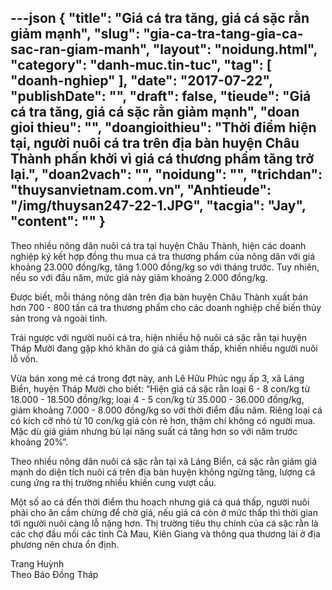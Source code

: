 ---json
{
    "title": "Giá cá tra tăng, giá cá sặc rằn giảm mạnh",
    "slug": "gia-ca-tra-tang-gia-ca-sac-ran-giam-manh",
    "layout": "noidung.html",
    "category": "danh-muc.tin-tuc",
    "tag": [
        "doanh-nghiep"
    ],
    "date": "2017-07-22",
    "publishDate": "",
    "draft": false,
    "tieude": "Giá cá tra tăng, giá cá sặc rằn giảm mạnh",
    "doan gioi thieu": "",
    "doangioithieu": "Thời điểm hiện tại, người nuôi cá tra trên địa bàn huyện Châu Thành phấn khởi vì giá cá thương phẩm tăng trở lại.",
    "doan2vach": "",
    "noidung": "",
    "trichdan": "thuysanvietnam.com.vn",
    "Anhtieude": "/img/thuysan247-22-1.JPG",
    "tacgia": "Jay",
    "__content__": ""
}
---
<p>Theo nhiều n&ocirc;ng d&acirc;n nu&ocirc;i c&aacute; tra tại huyện Ch&acirc;u Th&agrave;nh, hiện c&aacute;c doanh nghiệp k&yacute; kết hợp đồng thu mua c&aacute; tra thương phẩm của n&ocirc;ng d&acirc;n với gi&aacute; khoảng 23.000 đồng/kg, tăng 1.000 đồng/kg so với th&aacute;ng trước. Tuy nhi&ecirc;n, nếu so với đầu năm, mức gi&aacute; n&agrave;y giảm khoảng 2.000 đồng/kg.</p>

<p>Được biết, mỗi th&aacute;ng n&ocirc;ng d&acirc;n tr&ecirc;n địa b&agrave;n huyện Ch&acirc;u Th&agrave;nh xuất b&aacute;n hơn 700 - 800 tấn c&aacute; tra thương phẩm cho c&aacute;c doanh nghiệp chế biến thủy sản trong v&agrave; ngo&agrave;i tỉnh.</p>

<p>Tr&aacute;i ngược với người nu&ocirc;i c&aacute; tra, hiện nhiều hộ nu&ocirc;i c&aacute; sặc rằn tại huyện Th&aacute;p Mười đang gặp kh&oacute; khăn do gi&aacute; c&aacute; giảm thấp, khiến nhiều người nu&ocirc;i lỗ vốn.</p>

<p>Vừa b&aacute;n xong mẻ c&aacute; trong đợt n&agrave;y, anh L&ecirc; Hữu Ph&uacute;c ngụ ấp 3, x&atilde; L&aacute;ng Biển, huyện Th&aacute;p Mười cho biết: &ldquo;Hiện gi&aacute; c&aacute; sặc rằn loại 6 - 8 con/kg từ 18.000 - 18.500 đồng/kg; loại 4 - 5 con/kg từ 35.000 - 36.000 đồng/kg, giảm khoảng 7.000 - 8.000 đồng/kg so với thời điểm đầu năm. Ri&ecirc;ng loại c&aacute; c&oacute; k&iacute;ch cỡ nhỏ từ 10 con/kg gi&aacute; c&ograve;n rẻ hơn, thậm ch&iacute; kh&ocirc;ng c&oacute; người mua. Mặc d&ugrave; gi&aacute; giảm nhưng b&ugrave; lại năng suất c&aacute; tăng hơn so với năm trước khoảng 20%&rdquo;.</p>

<p>Theo nhiều n&ocirc;ng d&acirc;n nu&ocirc;i c&aacute; sặc rằn tại x&atilde; L&aacute;ng Biển, c&aacute; sặc rằn giảm gi&aacute; mạnh do diện t&iacute;ch nu&ocirc;i c&aacute; tr&ecirc;n địa b&agrave;n huyện kh&ocirc;ng ngừng tăng, lượng c&aacute; cung ứng ra thị trường nhiều khiến cung vượt cầu.</p>

<p>Một số ao c&aacute; đến thời điểm thu hoạch nhưng gi&aacute; c&aacute; qu&aacute; thấp, người nu&ocirc;i phải cho ăn cầm chừng để chờ gi&aacute;, nếu gi&aacute; c&aacute; c&ograve;n ở mức thấp th&igrave; thời gian tới người nu&ocirc;i c&agrave;ng lỗ nặng hơn. Thị trường ti&ecirc;u thụ ch&iacute;nh của c&aacute; sặc rằn l&agrave; c&aacute;c chợ đầu mối c&aacute;c tỉnh C&agrave; Mau, Ki&ecirc;n Giang v&agrave; th&ocirc;ng qua thương l&aacute;i ở địa phương n&ecirc;n chưa ổn định.</p>

<p>Trang Huỳnh&nbsp;<br />
Theo&nbsp;B&aacute;o Đồng Th&aacute;p</p>
